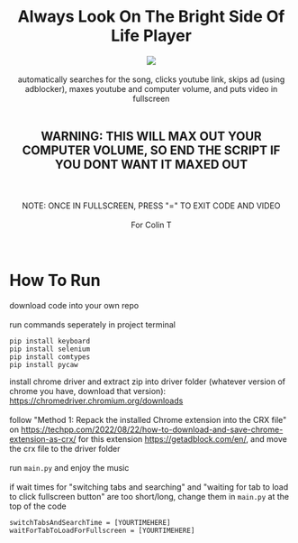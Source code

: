 <div id="header" align="center">
   <h1>Always Look On The Bright Side Of Life Player</h1>
   <img src="always.gif"/>
</div>
<div id="header" align="center">
<br>
automatically searches for the song, clicks youtube link, skips ad (using adblocker), maxes youtube and computer volume, and puts video in fullscreen
<br>
<br>

## WARNING: THIS WILL MAX OUT YOUR COMPUTER VOLUME, SO END THE SCRIPT IF YOU DONT WANT IT MAXED OUT
<br>
<br>
NOTE: ONCE IN FULLSCREEN, PRESS "=" TO EXIT CODE AND VIDEO
<br>
<br>
For Colin T
</div>
<br>
<br>

# How To Run
download code into your own repo
<br>
<br>
run commands seperately in project terminal
```
pip install keyboard
pip install selenium
pip install comtypes
pip install pycaw
```

install chrome driver and extract zip into driver folder (whatever version of chrome you have, download that version): https://chromedriver.chromium.org/downloads
<br>
<br>
follow "Method 1: Repack the installed Chrome extension into the CRX file" on https://techpp.com/2022/08/22/how-to-download-and-save-chrome-extension-as-crx/ for this extension https://getadblock.com/en/, and move the crx file to the driver folder
<br>
<br>
run `main.py` and enjoy the music
<br>
<br>
if wait times for "switching tabs and searching" and "waiting for tab to load to click fullscreen button" are too short/long, change them in `main.py` at the top of the code
```
switchTabsAndSearchTime = [YOURTIMEHERE]
waitForTabToLoadForFullscreen = [YOURTIMEHERE]
```
